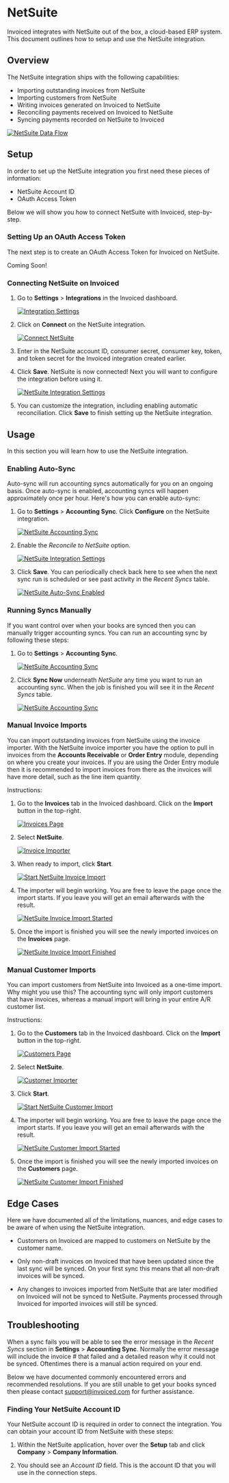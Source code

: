 # NetSuite

Invoiced integrates with NetSuite out of the box, a cloud-based ERP system. This document outlines how to setup and use the NetSuite integration.

## Overview

The NetSuite integration ships with the following capabilities:

- Importing outstanding invoices from NetSuite
- Importing customers from NetSuite
- Writing invoices generated on Invoiced to NetSuite
- Reconciling payments received on Invoiced to NetSuite
- Syncing payments recorded on NetSuite to Invoiced

[![NetSuite Data Flow](../img/netsuite-object-mapping.png)](../img/netsuite-object-mapping.png)

## Setup

In order to set up the NetSuite integration you first need these pieces of information:
- NetSuite Account ID
- OAuth Access Token

Below we will show you how to connect NetSuite with Invoiced, step-by-step.

### Setting Up an OAuth Access Token

The next step is to create an OAuth Access Token for Invoiced on NetSuite.

Coming Soon!

### Connecting NetSuite on Invoiced

1. Go to **Settings** > **Integrations** in the Invoiced dashboard.

   [![Integration Settings](../img/integration-settings.png)](../img/integration-settings.png)

2. Click on **Connect** on the NetSuite integration.

   [![Connect NetSuite](../img/connect-netsuite.png)](../img/connect-netsuite.png)

3. Enter in the NetSuite account ID, consumer secret, consumer key, token, and token secret for the Invoiced integration created earlier.

4. Click **Save**. NetSuite is now connected! Next you will want to configure the integration before using it.

   [![NetSuite Integration Settings](../img/netsuite-integration-settings.png)](../img/netsuite-integration-settings.png)

5. You can customize the integration, including enabling automatic reconciliation. Click **Save** to finish setting up the NetSuite integration.

## Usage

In this section you will learn how to use the NetSuite integration.

### Enabling Auto-Sync

Auto-sync will run accounting syncs automatically for you on an ongoing basis. Once auto-sync is enabled, accounting syncs will happen approximately once per hour. Here's how you can enable auto-sync:

1. Go to **Settings** > **Accounting Sync**. Click **Configure** on the NetSuite integration.

   [![NetSuite Accounting Sync](../img/netsuite-accounting-sync-connected.png)](../img/netsuite-accounting-sync-connected.png)

2. Enable the *Reconcile to NetSuite* option.

   [![NetSuite Integration Settings](../img/netsuite-integration-settings.png)](../img/netsuite-integration-settings.png)

3. Click **Save**. You can periodically check back here to see when the next sync run is scheduled or see past activity in the *Recent Syncs* table.

   [![NetSuite Auto-Sync Enabled](../img/netsuite-auto-sync-enabled.png)](../img/netsuite-auto-sync-enabled.png)

### Running Syncs Manually

If you want control over when your books are synced then you can manually trigger accounting syncs. You can run an accounting sync by following these steps:

1. Go to **Settings** > **Accounting Sync**.

   [![NetSuite Accounting Sync](../img/netsuite-accounting-sync-connected.png)](../img/netsuite-accounting-sync-connected.png)

2. Click **Sync Now** underneath *NetSuite* any time you want to run an accounting sync. When the job is finished you will see it in the *Recent Syncs* table.

   [![NetSuite Accounting Sync](../img/netsuite-accounting-sync.png)](../img/netsuite-accounting-sync.png)

### Manual Invoice Imports

You can import outstanding invoices from NetSuite using the invoice importer. With the NetSuite invoice importer you have the option to pull in invoices from the **Accounts Receivable** or **Order Entry** module, depending on where you create your invoices. If you are using the Order Entry module then it is recommended to import invoices from there as the invoices will have more detail, such as the line item quantity.

Instructions:

1. Go to the **Invoices** tab in the Invoiced dashboard. Click on the **Import** button in the top-right.

   [![Invoices Page](../img/invoices-header.png)](../img/invoices-header.png)

2. Select **NetSuite**.

   [![Invoice Importer](../img/invoice-importer.png)](../img/invoice-importer.png)

3. When ready to import, click **Start**.

   [![Start NetSuite Invoice Import](../img/netsuite-invoice-importer-options.png)](../img/netsuite-invoice-importer-options.png)

4. The importer will begin working. You are free to leave the page once the import starts. If you leave you will get an email afterwards with the result.

   [![NetSuite Invoice Import Started](../img/netsuite-invoice-importer-pending.png)](../img/netsuite-invoice-importer-pending.png)

5. Once the import is finished you will see the newly imported invoices on the **Invoices** page.

   [![NetSuite Invoice Import Finished](../img/netsuite-invoice-importer-finished.png)](../img/netsuite-invoice-importer-finished.png)

### Manual Customer Imports

You can import customers from NetSuite into Invoiced as a one-time import. Why might you use this? The accounting sync will only import customers that have invoices, whereas a manual import will bring in your entire A/R customer list.

Instructions:

1. Go to the **Customers** tab in the Invoiced dashboard. Click on the **Import** button in the top-right.

   [![Customers Page](../img/customers-header.png)](../img/customers-header.png)

2. Select **NetSuite**.

   [![Customer Importer](../img/customer-importer.png)](../img/customer-importer.png)

3. Click **Start**.

   [![Start NetSuite Customer Import](../img/netsuite-customer-importer.png)](../img/netsuite-customer-importer.png)

4. The importer will begin working. You are free to leave the page once the import starts. If you leave you will get an email afterwards with the result.

   [![NetSuite Customer Import Started](../img/netsuite-customer-importer-pending.png)](../img/netsuite-customer-importer-pending.png)

5. Once the import is finished you will see the newly imported invoices on the **Customers** page.

   [![NetSuite Customer Import Finished](../img/netsuite-customer-importer-finished.png)](../img/netsuite-customer-importer-finished.png)

## Edge Cases

Here we have documented all of the limitations, nuances, and edge cases to be aware of when using the NetSuite integration.

- Customers on Invoiced are mapped to customers on NetSuite by the customer name.

- Only non-draft invoices on Invoiced that have been updated since the last sync will be synced. On your first sync this means that all non-draft invoices will be synced.

- Any changes to invoices imported from NetSuite that are later modified on Invoiced will not be synced to NetSuite. Payments processed through Invoiced for imported invoices will still be synced.

## Troubleshooting

When a sync fails you will be able to see the error message in the *Recent Syncs* section in **Settings** > **Accounting Sync**. Normally the error message will include the invoice # that failed and a detailed reason why it could not be synced. Oftentimes there is a manual action required on your end.

Below we have documented commonly encountered errors and recommended resolutions. If you are still unable to get your books synced then please contact [support@invoiced.com](mailto:support@invoiced.com) for further assistance.

### Finding Your NetSuite Account ID

Your NetSuite account ID is required in order to connect the integration. You can obtain your account ID from NetSuite with these steps:

1. Within the NetSuite application, hover over the **Setup** tab and click **Company** > **Company Information**.

2. You should see an *Account ID* field. This is the account ID that you will use in the connection steps.